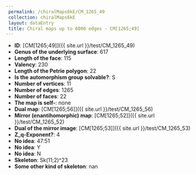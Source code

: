 ```yaml
--- 
 permalink: /chiralMaps6kE/CM_1265_49 
 collection: chiralMaps6kE
 layout: dataEntry
 title: Chiral maps up to 6000 edges - CM[1265;49]
---
```


- **ID**: [CM[1265;49]]({{ site.url }}/test/CM_1265_49)
- **Genus of the underlying surface**: 617
- **Length of the face**: 115
- **Valency**: 230
- **Length of the Petrie polygon**: 22
- **Is the automorphism group solvable?**: S
- **Number of vertices**: 11
- **Number of edges**: 1265
- **Number of faces**: 22
- **The map is self-**: none
- **Dual map**: [CM[1265;56]]({{ site.url }}/test/CM_1265_56)
- **Mirror (enantihomorphic) map**: [CM[1265;52]]({{ site.url }}/test/CM_1265_52)
- **Dual of the mirror image**: [CM[1265;53]]({{ site.url }}/test/CM_1265_53)
- **Z_q-Exponent?**: 4
- **No idea**:  47:51
- **No idea**: Y
- **No idea**: N
- **Skeleton**: Sk(11;2)^23
- **Some other kind of skeleton**: nan
